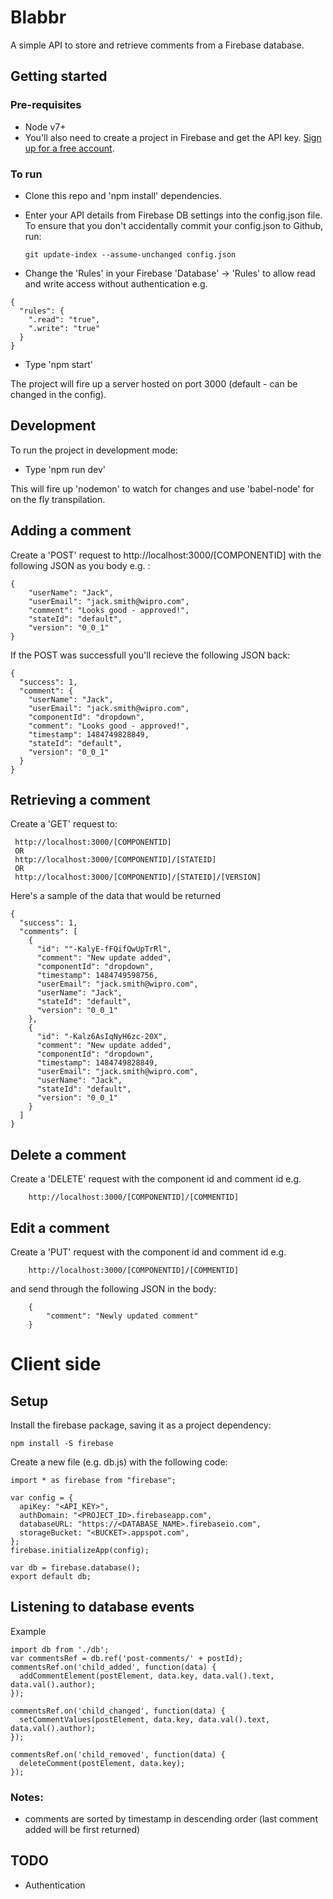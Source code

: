 # Blabbr

A simple API to store and retrieve comments from a Firebase database.
 
## Getting started

### Pre-requisites
- Node v7+
- You'll also need to create a project in Firebase and get the API
  key. [Sign up for a free account](https://www.firebase.com/login/). 

### To run
- Clone this repo and 'npm install' dependencies.
- Enter your API details from Firebase DB settings into the config.json file. To ensure that you don't accidentally commit your config.json to Github,
  run:
  
  ```
  git update-index --assume-unchanged config.json
  ```
- Change the 'Rules' in your Firebase 'Database' -> 'Rules' to allow read and write access without authentication e.g.
 ```
 {
   "rules": {
     ".read": "true",
     ".write": "true"
   }
 }
```
- Type 'npm start'

The project will fire up a server hosted on port 3000 (default - can be changed in the config).

## Development

To run the project in development mode:

- Type 'npm run dev'

This will fire up 'nodemon' to watch for changes and use 'babel-node' for on the fly transpilation.

## Adding a comment

Create a 'POST' request to http://localhost:3000/[COMPONENTID] with the following JSON as you body e.g. :

```
{
	"userName": "Jack",
	"userEmail": "jack.smith@wipro.com",
	"comment": "Looks good - approved!",
	"stateId": "default",
	"version": "0_0_1"
}
```

If the POST was successfull you'll recieve the following JSON back:
```
{
  "success": 1,
  "comment": {
    "userName": "Jack",
    "userEmail": "jack.smith@wipro.com",
    "componentId": "dropdown",
    "comment": "Looks good - approved!",
    "timestamp": 1484749828849,
    "stateId": "default",
    "version": "0_0_1"
  }
}
```

## Retrieving a comment

Create a 'GET' request to:
```
 http://localhost:3000/[COMPONENTID] 
 OR
 http://localhost:3000/[COMPONENTID]/[STATEID]
 OR
 http://localhost:3000/[COMPONENTID]/[STATEID]/[VERSION]
```

Here's a sample of the data that would be returned

```
{
  "success": 1,
  "comments": [
    {
      "id": ""-KalyE-fFQifQwUpTrRl",
      "comment": "New update added",
      "componentId": "dropdown",
      "timestamp": 1484749598756,
      "userEmail": "jack.smith@wipro.com",
      "userName": "Jack",
      "stateId": "default",
      "version": "0_0_1"
    },
    {
      "id": "-Kalz6AsIqNyH6zc-20X",
      "comment": "New update added",
      "componentId": "dropdown",
      "timestamp": 1484749828849,
      "userEmail": "jack.smith@wipro.com",
      "userName": "Jack",
      "stateId": "default",
      "version": "0_0_1"
    }
  ]
}

```
## Delete a comment

Create a 'DELETE' request with the component id and comment id e.g.
 
```
    http://localhost:3000/[COMPONENTID]/[COMMENTID]
```

## Edit a comment

Create a 'PUT' request with the component id and comment id e.g.
 
```
    http://localhost:3000/[COMPONENTID]/[COMMENTID]
```

and send through the following JSON in the body:
```
    {
        "comment": "Newly updated comment"
    }
```

# Client side
## Setup
Install the firebase package, saving it as a project dependency:
```
npm install -S firebase
```
Create a new file (e.g. db.js) with the following code:
```
import * as firebase from "firebase";

var config = {
  apiKey: "<API_KEY>",
  authDomain: "<PROJECT_ID>.firebaseapp.com",
  databaseURL: "https://<DATABASE_NAME>.firebaseio.com",
  storageBucket: "<BUCKET>.appspot.com",
};
firebase.initializeApp(config);

var db = firebase.database();
export default db;
```

## Listening to database events 
Example
```
import db from './db';
var commentsRef = db.ref('post-comments/' + postId);
commentsRef.on('child_added', function(data) {
  addCommentElement(postElement, data.key, data.val().text, data.val().author);
});

commentsRef.on('child_changed', function(data) {
  setCommentValues(postElement, data.key, data.val().text, data.val().author);
});

commentsRef.on('child_removed', function(data) {
  deleteComment(postElement, data.key);
});
```

### Notes:

- comments are sorted by timestamp in descending order (last comment added will be first returned)

## TODO
- Authentication